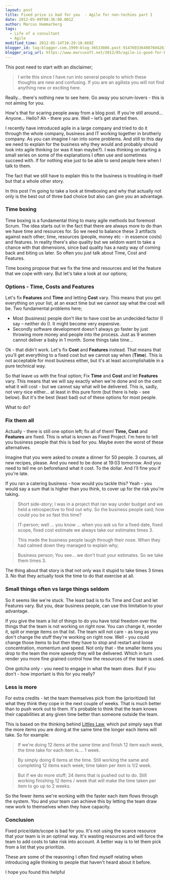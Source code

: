 ```yaml
---
layout: post
title: Fixed price is bad for you  - Agile for non-techies part I
date: 2012-05-09T08:36:00.001Z
author: Marcus Hammarberg
tags:
  - Life of a consultant
  - Agile
modified_time: 2012-05-14T10:29:10.669Z
blogger_id: tag:blogger.com,1999:blog-36533086.post-9147693364987604261
blogger_orig_url: https://www.marcusoft.net/2012/05/agile-is-good-for-business-part-i.html
---
```


This post need to start with an disclaimer;

> I write this since I have run into several people to which these thoughts are new and confusing. If you are an agilista you will not find anything new or exciting here.

Really... there's nothing new to see here. Go away you scrum-lovers - this is not aiming for you.

How's that for scaring people away from a blog post. If you're still around... Anyone... Hello? Ah - there you are. Well – let’s get started then.

I recently have introduced agile in a large company and tried to do it through the whole company, business and IT working together in brotherly company. As you can imagine I ran into some problems. And still to this day we need to explain for the business why they would and probably should look into agile thinking (or was it lean maybe?). I was thinking on starting a small series on some of the explanations I often use and sometimes succeed with. If for nothing else just to be able to send people here when I talk to them.

The fact that we still have to explain this to the business is troubling in itself but that a whole other story.

In this post I'm going to take a look at timeboxing and why that actually not only is the best out of three bad choice but also can give you an advantage.

### Time boxing

Time boxing is a fundamental thing to many agile methods but foremost Scrum. The idea starts out in the fact that there are always more to do than we have time and resources for. So we need to balance these 3 artifacts against each other; time, resources (people, money etc - in essence costs) and features. In reality there's also quality but we seldom want to take a chance with that dimensions, since bad quality has a nasty way of coming back and biting us later. So often you just talk about Time, Cost and Features.

Time boxing propose that we fix the time and resources and let the feature that we cope with vary. But let's take a look at our options;

### Options - Time, Costs and Features

Let's fix **Features** and **Time** and letting **Cost** vary. This means that you get everything on your list, at an exact time but we cannot say what the cost will be. Two fundamental problems here;

- Most (business) people don't like to have cost be an undecided factor (I say – neither do I). It might become very expensive.
- Secondly software development doesn't always go faster by just throwing more money and people into the process. Just as 9 women cannot deliver a baby in 1 month. Some things take time...

Ok - that didn't work. Let's fix **Cost** and **Features** instead. That means that you'll get everything to a fixed cost but we cannot say when (**Time**). This is not acceptable for most business either, but it's at least accomplishable in a pure technical way.

So that leave us with the final option; Fix **Time** and **Cost** and let **Features** vary. This means that we will say exactly when we're done and on the cent what it will cost - but we cannot say what will be delivered. This is, sadly, not very nice either... at least in this pure form (but there is help - see below). But it's the best (least bad) out of these options for most people.

What to do?

### Fix them all

Actually - there is still one option left; fix all of them! **Time, Cost** and **Features** are fixed. This is what is known as Fixed Project. I'm here to tell you business people that this is bad for you. Maybe even the worst of these alternatives.

Imagine that you were asked to create a dinner for 50 people. 3 courses, all new recipes, please. And you need to be done at 19:03 tomorrow. And you need to tell me on beforehand what it cost. To the dollar. And I'll fine you if you're late.

If you ran a catering business - how would you tackle this? Yeah - you would say a sum that is higher than you think, to cover up for the risk you're taking.

> Short side-story; I was in a project that ran way under budget and we held a retrospective to find out why. So the business people said; how could you be so fast this time?

> IT-person; well ... you know ... when you ask us for a fixed date, fixed scope, fixed cost estimate we always take our estimates times 3.

> This made the business people laugh through their nose. When they had calmed down they managed to explain why;

> Business person; You see... we don't trust your estimates. So we take them times 3.

The thing about that story is that not only was it stupid to take times 3 times 3. No that they actually took the time to do that exercise at all.

### Small things often vs large things seldom

So it seems like we're stuck. The least bad is to fix Time and Cost and let Features vary. But you, dear business people, can use this limitation to your advantage.

If you give the team a list of things to do you have total freedom over the things that the team is not working on right now. You can change it, reorder it, split or merge items on that list. The team will not care - as long as you don't change the stuff they're working on right now. Well - you could change those items to but then they have to stop and restart and loose concentration, momentum and speed.
Not only that - the smaller items you drop to the team the more speedy they will be delivered. Which in turn render you more fine grained control how the resources of the team is used.

One gotcha only - you need to engage in what the team does. But if you don't - how important is this for you really?

### Less is more

For extra credits - let the team themselves pick from the (prioritized) list what they think they cope in the next couple of weeks. That is much better than to push work out to them. It's probable to think that the team knows their capabilities at any given time better than someone outside the team.

This is based on the thinking behind [Littles Law](http://en.wikipedia.org/wiki/Little's_law), which put simply says that the more items you are doing at the same time the longer each items will take. So for example:

> If we're doing 12 items at the same time and finish 12 item each week, the time take for each item is.... 1 week.

> By simply doing 6 items at the time. Still working the same and completing 12 items each week; time taken per item is 1/2 week.

> But if we do more stuff; 24 items that is pushed out to do. Still working finishing 12 items / week that will make the time taken per item to go up to 2 weeks.

So the fewer items we're working with the faster each item flows through the system. You and your team can achieve this by letting the team draw new work to themselves when they have capacity.

### Conclusion

Fixed price/date/scope is bad for you. It's not using the scarce resource that your team is in an optimal way. It's wasting resources and will force the team to add costs to take risk into account. A better way is to let them pick from a list that you prioritize.

These are some of the reasoning I often find myself relating when introducing agile thinking to people that haven't heard about it before.

I hope you found this helpful
